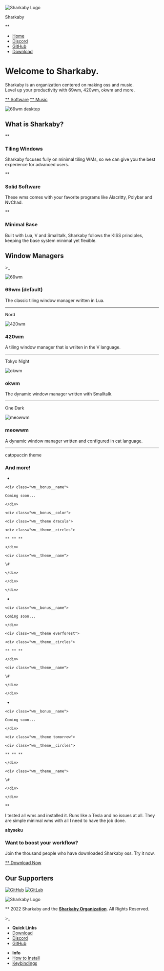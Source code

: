 <div id="container">

<div class="header">

<div class="header__content">

<div class="header__logo">

![Sharkaby Logo](assets/img/sharkaby-logo.svg)

<div class="header__logo__title">

Sharkaby

</div>

</div>

<div class="header__nav">

<div class="header__nav__btn">

**

</div>

  - [Home](#)
  - [Discord](https://discord.gg/qtVK8vNNNa)
  - [GitHub](https://github.com/sharkaby)
  - [Download](https://sharkaby.com/download/)

</div>

</div>

</div>

<div class="hero section">

<div class="section__content">

<div class="hero__text">

# Welcome to Sharkaby.

Sharkaby is an organization centered on making oss and music.  
Level up your productivity with 69wm, 420wm, okwm and more.

<div class="hero__buttons">

[** Software](https://github.com/sharkaby) [**
Music](magnet:?xt=urn:btih:36dbac7d6db2c08e6a4be93826a978939334e173&xt=urn:btmh:1220c86e2f4ffe6dd5204a16eeef5b941b2005c6a965792e1eefda2e5f9a98626b2b&dn=%3Cadded%20to%20stop%20link%3Eaxyl-2021.12.21-x86_64.iso)

</div>

</div>

<div class="hero__image">

![69wm desktop](./assets/img/hero-preview.png)

</div>

</div>

</div>

<div class="features section">

<div class="section__content">

<div class="features__header">

## What is Sharkaby?

</div>

<div class="features__cards">

<div class="feature">

<div class="feature__icon">

**

</div>

### Tiling Windows

<div class="feature__body">

Sharkaby focuses fully on minimal tiling WMs, so we can give you the
best experience for advanced users.

</div>

</div>

<div class="feature">

<div class="feature__icon">

**

</div>

### Solid Software

<div class="feature__body">

These wms comes with your favorite programs like Alacritty, Polybar and
NvChad.

</div>

</div>

<div class="feature">

<div class="feature__icon">

**

</div>

### Minimal Base

<div class="feature__body">

Built with Lua, V and Smalltalk, Sharkaby follows the KISS principles,
keeping the base system minimal yet flexible.

</div>

</div>

</div>

</div>

</div>

<div class="wm section">

<div class="section__content">

<div class="wm__header">

## Window Managers

<div>

\>\_

</div>

</div>

<div class="wm__cards">

<div class="wm__entry">

<div class="wm__image">

![69wm](assets/img/window-managers/69wm.svg)

</div>

<div class="wm__text">

### 69wm <span class="wm__text__title--gray">(default)</span>

<div class="wm__text__body">

The classic tiling window manager written in Lua.

</div>

<div class="wm__theme nord">

<div class="wm__theme__circles">

** ** **

</div>

<div class="wm__theme__name">

Nord

</div>

</div>

</div>

</div>

<div class="wm__entry">

<div class="wm__image">

![420wm](assets/img/window-managers/420wm.svg)

</div>

<div class="wm__text">

### 420wm

<div class="wm__text__body">

A tiling window manager that is wriiten in the V language.

</div>

<div class="wm__theme tokyo">

<div class="wm__theme__circles">

** ** **

</div>

<div class="wm__theme__name">

Tokyo Night

</div>

</div>

</div>

</div>

<div class="wm__entry">

<div class="wm__image">

![okwm](assets/img/window-managers/okwm.svg)

</div>

<div class="wm__text">

### okwm

<div class="wm__text__body">

The dynamic window manager written with Smalltalk.

</div>

<div class="wm__theme onedark">

<div class="wm__theme__circles">

** ** **

</div>

<div class="wm__theme__name">

One Dark

</div>

</div>

</div>

</div>

<div class="wm__entry">

<div class="wm__image">

![meowwm](assets/img/window-managers/meowwm.svg)

</div>

<div class="wm__text">

### meowwm

<div class="wm__text__body">

A dynamic window manager written and configured in cat language.

</div>

<div class="wm__theme gruvbox-material">

<div class="wm__theme__circles">

** ** **

</div>

<div class="wm__theme__name">

catppuccin theme

</div>

</div>

</div>

</div>

</div>

<div class="wm__footer">

### And more\!

  - 
    
    <div class="wm__bonus__name">
    
    Coming soon...
    
    </div>
    
    <div class="wm__bonus__color">
    
    <div class="wm__theme dracula">
    
    <div class="wm__theme__circles">
    
    ** ** **
    
    </div>
    
    <div class="wm__theme__name">
    
    \#
    
    </div>
    
    </div>
    
    </div>

  - 
    
    <div class="wm__bonus__name">
    
    Coming soon...
    
    </div>
    
    <div class="wm__theme everforest">
    
    <div class="wm__theme__circles">
    
    ** ** **
    
    </div>
    
    <div class="wm__theme__name">
    
    \#
    
    </div>
    
    </div>

  - 
    
    <div class="wm__bonus__name">
    
    Coming soon...
    
    </div>
    
    <div class="wm__theme tomorrow">
    
    <div class="wm__theme__circles">
    
    ** ** **
    
    </div>
    
    <div class="wm__theme__name">
    
    \#
    
    </div>
    
    </div>

</div>

</div>

</div>

<div class="testimonial section">

<div class="section__content">

<div class="testimonial__symbol">

**

</div>

<div class="testimonial__quote">

I tested all wms and installed it. Runs like a Tesla and no issues at
all. They are simple minimal wms with all I need to have the job done.

</div>

<div class="testimonial__author">

**abyseku**

</div>

</div>

</div>

<div class="call-to-action section">

<div class="section__content">

<div class="call-to-action__text">

<div class="call-to-action__title">

### Want to boost your workflow?

</div>

<div class="call-to-action__body">

Join the thousand people who have downloaded Sharkaby oss. Try it now.

</div>

</div>

<div class="call-to-action__button">

[** Download Now](https://sharkaby.com/download/)

</div>

</div>

</div>

<div class="sponsors section">

<div class="section__content">

<div class="sponsors__header">

## Our Supporters

</div>

<div class="sponsors__images">

[![GitHub](./assets/img/github-logo.png)](https://github.com/)
[![GitLab](./assets/img/gitlab-logo.png)](https://github.com/)

</div>

</div>

</div>

<div class="footer section">

<div class="section__content">

<div class="footer__left">

<div class="footer__logo">

![Sharkaby Logo](assets/img/sharkaby-logo.svg)

</div>

<div class="footer__copyright">

<div>

** 2022 Sharkaby and the [**Sharkaby
Organization**](https://github.com/sharkaby). All Rights Reserved.

</div>

<div>

\>\_

</div>

</div>

</div>

<div class="footer__right">

  - **Quick Links**
  - [Download](https://sharkaby.com/download/)
  - [Discord](https://discord.gg/qtVK8vNNNa)
  - [GitHub](https://github.com/sharkaby)

<!-- end list -->

  - **Info**
  - [How to
    Install](https://github.com/sharkaby/wms/blob/master/install)
  - [Keybindings](https://github.com/sharkaby/wms/blob/master/keybindings.md)

</div>

</div>

</div>

</div>

